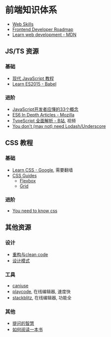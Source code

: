 # 前端知识体系

* [Web Skills](https://andreasbm.github.io/web-skills/)
* [Frontend Developer Roadmap](https://roadmap.sh/frontend)
* [Learn web development - MDN](https://developer.mozilla.org/en-US/docs/Learn)

## JS/TS 资源

### 基础
* [现代 JavaScript 教程](https://zh.javascript.info/)
* [Learn ES2015 - Babel](https://babeljs.io/docs/en/learn)

### 进阶
* [JavaScript开发者应懂的33个概念](https://github.com/stephentian/33-js-concepts)
* [ES6 In Depth Articles - Mozilla](https://hacks.mozilla.org/category/es6-in-depth/)
* [TypeScript 全面解析 - B站](https://www.bilibili.com/video/BV1ig411k7pf), 视频
* [You don't (may not) need Lodash/Underscore](https://github.com/you-dont-need/You-Dont-Need-Lodash-Underscore)

## CSS 教程

### 基础
* [Learn CSS - Google](https://web.dev/learn/css/), 需要翻墙
* [CSS Guides](https://css-tricks.com/guides/)
  * [Flexbox](https://css-tricks.com/snippets/css/a-guide-to-flexbox/)
  * [Grid](https://css-tricks.com/snippets/css/complete-guide-grid/)

### 进阶
* [You need to know css](https://lhammer.cn/You-need-to-know-css/)


## 其他资源

### 设计
* [重构与clean code](https://refactoringguru.cn/refactoring)
* [设计模式](https://refactoringguru.cn/design-patterns)

### 工具
* [caniuse](https://caniuse.com/)
* [playcode](https://playcode.io/), 在线编辑器, 速度快
* [stackblitz](https://stackblitz.com/), 在线编辑器, 功能全

### 其他
* [提问的智慧](https://github.com/ryanhanwu/How-To-Ask-Questions-The-Smart-Way/blob/main/README-zh_CN.md)
* [如何阅读一本书](https://github.com/PennYoungHoang/books/blob/master/%E5%A6%82%E4%BD%95%E9%98%85%E8%AF%BB%E4%B8%80%E6%9C%AC%E4%B9%A6.pdf)
